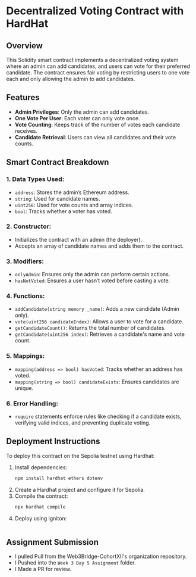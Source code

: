 # Decentralized Voting Contract with HardHat 

## Overview
This Solidity smart contract implements a decentralized voting system where an admin can add candidates, and users can vote for their preferred candidate. The contract ensures fair voting by restricting users to one vote each and only allowing the admin to add candidates.

## Features
- **Admin Privileges**: Only the admin can add candidates.
- **One Vote Per User**: Each voter can only vote once.
- **Vote Counting**: Keeps track of the number of votes each candidate receives.
- **Candidate Retrieval**: Users can view all candidates and their vote counts.

## Smart Contract Breakdown
### 1. Data Types Used:
- `address`: Stores the admin’s Ethereum address.
- `string`: Used for candidate names.
- `uint256`: Used for vote counts and array indices.
- `bool`: Tracks whether a voter has voted.

### 2. Constructor:
- Initializes the contract with an admin (the deployer).
- Accepts an array of candidate names and adds them to the contract.

### 3. Modifiers:
- `onlyAdmin`: Ensures only the admin can perform certain actions.
- `hasNotVoted`: Ensures a user hasn’t voted before casting a vote.

### 4. Functions:
- `addCandidate(string memory _name)`: Adds a new candidate (Admin only).
- `vote(uint256 candidateIndex)`: Allows a user to vote for a candidate.
- `getCandidateCount()`: Returns the total number of candidates.
- `getCandidate(uint256 index)`: Retrieves a candidate's name and vote count.

### 5. Mappings:
- `mapping(address => bool) hasVoted`: Tracks whether an address has voted.
- `mapping(string => bool) candidateExists`: Ensures candidates are unique.

### 6. Error Handling:
- `require` statements enforce rules like checking if a candidate exists, verifying valid indices, and preventing duplicate voting.

## Deployment Instructions
To deploy this contract on the Sepolia testnet using Hardhat:

1. Install dependencies:
   ```bash
   npm install hardhat ethers dotenv
   ```
2. Create a Hardhat project and configure it for Sepolia.
3. Compile the contract:
   ```bash
   npx hardhat compile
   ```
4. Deploy using igniton:
   ```bash
   
   ```

## Assignment Submission
- I pulled Pull from the Web3Bridge-CohortXII's organization repository.
- I Pushed into the `Week 3 Day 5 Assignment` folder.
- I Made a PR for review.

